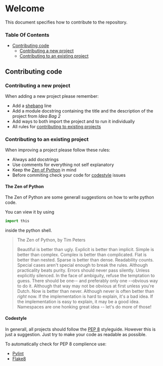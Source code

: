 # Welcome
This document specifies how to contribute to the repository.

### Table Of Contents
* [Contributing code](https://github.com/jarik-marwede/IdeaBag2-Projects/blob/master/CONTRIBUTING.md#contributing-code)
  * [Contributing a new project](https://github.com/jarik-marwede/IdeaBag2-Projects/blob/master/CONTRIBUTING.md#contributing-a-new-project)
  * [Contributing to an existing project](https://github.com/jarik-marwede/IdeaBag2-Projects/blob/master/CONTRIBUTING.md#contributing-to--an-existing-project)

## Contributing code

### Contributing a new project

When adding a new project please remember:
* Add a [shebang](https://en.wikipedia.org/wiki/Shebang_(Unix)) line
* Add a module docstring containing the title and the description of the project from *Idea Bag 2*
* Add ways to both import the project and to run it individually
* All rules for [contributing to existing projects](https://github.com/jarik-marwede/IdeaBag2-Projects/blob/master/CONTRIBUTING.md#contributing-to-an-existing-project)

### Contributing to an existing project

When improving a project please follow these rules:
* Always add docstrings
* Use comments for everything not self explanatory
* Keep the [Zen of Python](https://github.com/jarik-marwede/IdeaBag2-Projects/blob/master/CONTRIBUTING.md#the-zen-of-python) in mind
* Before commiting check your code for [codestyle](https://github.com/jarik-marwede/IdeaBag2-Projects/blob/master/CONTRIBUTING.md#codestyle) issues

#### The Zen of Python
The Zen of Python are some generall suggestions on how to write python code.

You can view it by using 
```python 
import this
```
inside the python shell.

> The Zen of Python, by Tim Peters
>
> Beautiful is better than ugly.
> Explicit is better than implicit.
> Simple is better than complex.
> Complex is better than complicated.
> Flat is better than nested.
> Sparse is better than dense.
> Readability counts.
> Special cases aren't special enough to break the rules.
> Although practicality beats purity.
> Errors should never pass silently.
> Unless explicitly silenced.
> In the face of ambiguity, refuse the temptation to guess.
> There should be one-- and preferably only one --obvious way to do it.
> Although that way may not be obvious at first unless you're Dutch.
> Now is better than never.
> Although never is often better than *right* now.
> If the implementation is hard to explain, it's a bad idea.
> If the implementation is easy to explain, it may be a good idea.
> Namespaces are one honking great idea -- let's do more of those!

#### Codestyle
In generall, all projects should follow the [PEP 8](https://pep8.org/) styleguide.
However this is just a suggestion.
Just try to make your code as readable as possible.

To automatically check for PEP 8 complience use:
* [Pylint](https://www.pylint.org/)
* [Flake8](https://pypi.python.org/pypi/flake8)
